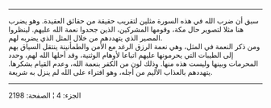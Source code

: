 ------------------------------------------------------------------------

سبق أن ضرب الله في هذه السورة مثلين لتقريب حقيقة من حقائق العقيدة. وهو
يضرب هنا مثلا لتصوير حال مكة، وقومها المشركين، الذين جحدوا نعمة الله
عليهم. لينظروا المصير الذي يتهددهم من خلال المثل الذي يضربه لهم.  
ومن ذكر النعمة في المثل، وهي نعمة الرزق الرغد مع الأمن والطمأنينة ينتقل
السياق بهم إلى الطيبات التي يحرمونها عليهم اتباعا لأوهام الوثنية، وقد
أحلها الله لهم، وحدد المحرمات وبينها وليست هذه منها. وذلك لون من الكفر
بنعمة الله، وعدم القيام بشكرها. يتهددهم بالعذاب الأليم من أجله، وهو
افتراء على الله لم ينزل به شريعة.

------------------------------------------------------------------------

الجزء: 4 ¦ الصفحة: 2198
